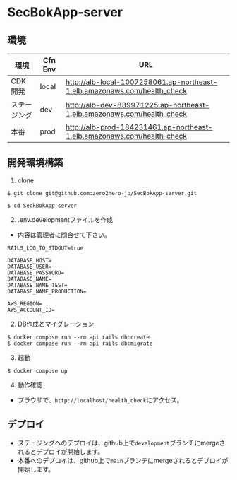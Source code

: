 # SecBokApp-server

## 環境
| 環境 | Cfn Env | URL |
| ---- | ----- | ----- |
| CDK開発 | local | http://alb-local-1007258061.ap-northeast-1.elb.amazonaws.com/health_check |
| ステージング | dev | http://alb-dev-839971225.ap-northeast-1.elb.amazonaws.com/health_check |
| 本番 | prod | http://alb-prod-184231461.ap-northeast-1.elb.amazonaws.com/health_check |

## 開発環境構築
1. clone
```
$ git clone git@github.com:zero2hero-jp/SecBokApp-server.git

$ cd SeckBokApp-server
```

2. .env.developmentファイルを作成
- 内容は管理者に問合せて下さい。
```
RAILS_LOG_TO_STDOUT=true

DATABASE_HOST=
DATABASE_USER=
DATABASE_PASSWORD=
DATABASE_NAME=
DATABASE_NAME_TEST=
DATABASE_NAME_PRODUCTION=

AWS_REGION=
AWS_ACCOUNT_ID=
```

2. DB作成とマイグレーション
```
$ docker compose run --rm api rails db:create
$ docker compose run --rm api rails db:migrate
```

3. 起動
```
$ docker compose up
```

4. 動作確認
- ブラウザで、`http://localhost/health_check`にアクセス。

## デプロイ
- ステージングへのデプロイは、github上で`development`ブランチにmergeされるとデプロイが開始します。
- 本番へのデプロイは、github上で`main`ブランチにmergeされるとデプロイが開始します。
